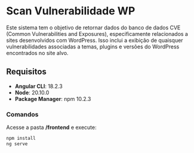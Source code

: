 # Scan Vulnerabilidade WP

Este sistema tem o objetivo de retornar dados do banco de dados CVE (Common Vulnerabilities and Exposures), especificamente relacionados a sites desenvolvidos com WordPress. Isso inclui a exibição de quaisquer vulnerabilidades associadas a temas, plugins e versões do WordPress encontrados no site alvo.

## Requisitos

- **Angular CLI**: 18.2.3
- **Node**: 20.10.0
- **Package Manager**: npm 10.2.3

### Comandos
Acesse a pasta **/frontend** e execute:

```bash
npm install
ng serve